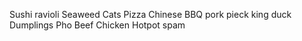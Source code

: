 Sushi
ravioli
Seaweed
Cats
Pizza
Chinese BBQ pork
pieck king duck 
Dumplings
Pho
Beef
Chicken
Hotpot
spam 
